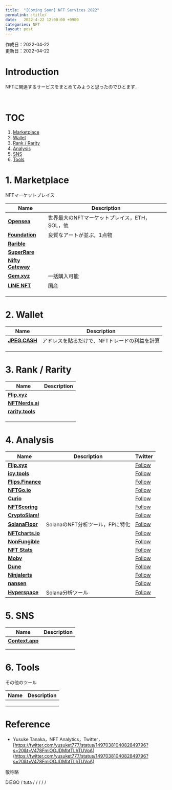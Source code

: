 ```yaml
---
title:  "[Coming Soon] NFT Services 2022"
permalink: :title/
date:   2022-4-22 12:00:00 +0900
categories: NFT
layout: post
---
```


作成日：2022-04-22 <br>
更新日：2022-04-22

# Introduction

NFTに関連するサービスをまとめてみようと思ったのでひとまず．

<br>

# TOC
1. [Marketplace](#marketplace)
2. [Wallet](#2-wallet)
3. [Rank / Rarity](#3-rank--rarity)
4. [Analysis](#4-analysis)
5. [SNS](#5-sns)
6. [Tools](#6-tools)

# 1. Marketplace

NFTマーケットプレイス

| Name | Description |
| ---- | -------- |
| **[Opensea](https://opensea.io/)** | 世界最大のNFTマーケットプレイス，ETH，SOL，他 |
| **[Foundation](https://foundation.app/)** | 良質なアートが並ぶ，1点物 |
| **[Rarible](https://rarible.com/)** |          |
| **[SuperRare](https://superrare.com/)** |          |
| **[Nifty Gateway](https://niftygateway.com/)** |          |
| **[Gem.xyz](https://www.gem.xyz/)** | 一括購入可能 |
| **[LINE NFT](https://nft.line.me/)** | 国産 |
| **[]()**| |
| **[]()**| |
| **[]()**| |


# 2. Wallet

| Name | Description |
| ---- | -------- |
| **[JPEG.CASH](https://jpeg.cash)**| アドレスを貼るだけで、NFTトレードの利益を計算 |
| **[]()**| |
| **[]()**| |
| **[]()**| |

# 3. Rank / Rarity

| Name | Description |
| ---- | -------- |
| **[Flip.xyz](http://flip.xyz/)** | |
| **[NFTNerds.ai](https://nftnerds.ai/)**| |
| **[rarity.tools](https://rarity.tools/)**| |
| **[]()**| |
| **[]()**| |
| **[]()**| |

# 4. Analysis

| Name |Description | Twitter |
| ---- | -------- | ---- |
| **[Flip.xyz](http://flip.xyz/)** | | [Follow]() |
| **[icy.tools](https://icy.tools/)** | | [Follow]() |
| **[Flips.Finance](https://www.flips.finance/)**| | [Follow]() |
| **[NFTGo.io](https://nftgo.io/)**| | [Follow]() |
| **[Curio](https://curio.tools/)**| | [Follow]() |
| **[NFTScoring](https://nftscoring.com/)**| | [Follow]() |
| **[CryptoSlam!](https://cryptoslam.io/)**| | [Follow]() |
| **[SolanaFloor](https://solanafloor.com/)**| SolanaのNFT分析ツール，FPに特化 | [Follow]() |
| **[NFTcharts.io](https://nftcharts.io/)**| | [Follow]() |
| **[NonFungible](https://nonfungible.com/)**| | [Follow](https://twitter.com/nonfungibles) |
| **[NFT Stats](https://www.nft-stats.com/)**| | [Follow](https://twitter.com/nft_tracker) |
| **[Moby](https://moby.gg/)**| | [Follow](https://twitter.com/mobyinsights) |
| **[Dune](https://dune.com/)**| | [Follow](https://twitter.com/DuneAnalytics) |
| **[Ninjalerts](https://www.ninjalerts.com/)**| | [Follow](https://twitter.com/ninjalerts) |
| **[nansen]()**| | [Follow](https://twitter.com/nansen_ai) |
| **[Hyperspace ](https://hyperspace.xyz/)**| Solana分析ツール | [Follow]() |

# 5. SNS

| Name | Description |
| ---- | -------- |
| **[Context.app](https://context.app/)** |  | [Follow]() |
| **[]()**| | [Follow]() |
| **[]()**| | [Follow]() |

# 6. Tools

その他のツール

| Name | Description |
| ---- | -------- |
| **[]()**| | [Follow]() |
| **[]()**| | [Follow]() |
| **[]()**| | [Follow]() |

# Reference

- Yusuke Tanaka，NFT Analytics，Twitter，[https://twitter.com/yusuket777/status/1497038104082849796?s=20&t=V478FmiOOJDMbtTLhTUVoA](https://twitter.com/yusuket777/status/1497038104082849796?s=20&t=V478FmiOOJDMbtTLhTUVoA)



敬称略

DIΞGO / tuta / / / / / 
